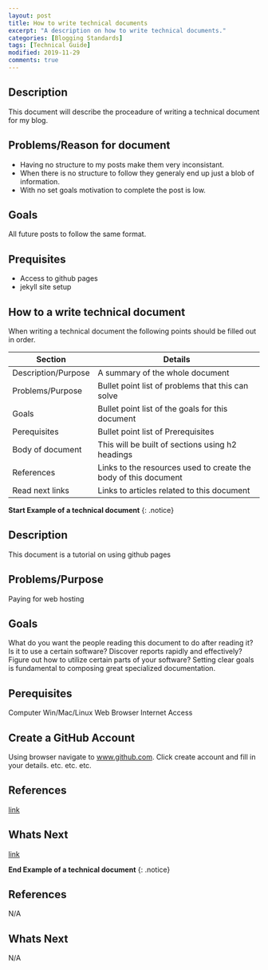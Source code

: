 ```yaml
---
layout: post
title: How to write technical documents
excerpt: "A description on how to write technical documents."
categories: [Blogging Standards]
tags: [Technical Guide]
modified: 2019-11-29
comments: true
---
```


## Description
This document will describe the proceadure of writing a technical document for my blog.

## Problems/Reason for document
* Having no structure to my posts make them very inconsistant.
* When there is no structure to follow they generaly end up just a blob of information.
* With no set goals motivation to complete the post is low.

## Goals
All future posts to follow the same format.

## Prequisites
* Access to github pages
* jekyll site setup

## How to a write technical document
When writing a technical document the following points should be filled out in order.

| Section                                           | Details                                                                                          |
|---------------------------------------------------|--------------------------------------------------------------------------------------------------|
| Description/Purpose                               | A summary of the whole document                                                                  |
| Problems/Purpose                                  | Bullet point list of problems that this can solve                                                |
| Goals                                             | Bullet point list of the goals for this document                                                 |
| Perequisites                                      | Bullet point list of Prerequisites                                                               |
| Body of document                                  | This will be built of sections using h2 headings                                                 |
| References                                        | Links to the resources used to create the body of this document                                  |
| Read next links                                   | Links to articles related to this document                                                       |

**Start Example of a technical document**
{: .notice}

## Description
This document is a tutorial on using github pages

## Problems/Purpose
Paying for web hosting

## Goals
What do you want the people reading this document to do after reading it? Is it to use a certain software? Discover reports rapidly and effectively? Figure out how to utilize certain parts of your software? Setting clear goals is fundamental to composing great specialized documentation.

## Perequisites
Computer Win/Mac/Linux
Web Browser
Internet Access

## Create a GitHub Account
Using browser navigate to www.github.com.
Click create account and fill in your details.
etc.
etc.
etc.

## References
[link](https://pages.github.com/)

## Whats Next
[link](https://jekyllrb.com/)

**End Example of a technical document**
{: .notice}

## References
N/A

## Whats Next
N/A
